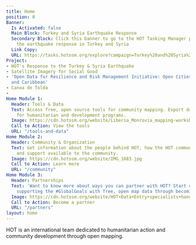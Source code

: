 ```yaml
---
title: Home
position: 0
Banner:
  Is Activated: false
  Main Block: Turkey and Syria Earthquake Response
  Secondary Block: Click this banner to go to the HOT Tasking Manager projects supporting
    the earthquake response in Turkey and Syria
  Link Copy: 
  URL: https://tasks.hotosm.org/explore?campaign=Turkey%20and%20Syria%20Earthquake%20Response%20February%202023
Project:
- HOT's Response to the Turkey & Syria Earthquake
- Satellite Imagery for Social Good
- 'Open Data for Resilience and Risk Management Initiative: Open Cities Latin America
  and Caribbean'
- Canoa de Tolda
- 
Home Module 1:
  Header: Tools & Data
  Text: Access free, open source tools for community mapping. Export data from OpenStreetMap
    for humanitarian and development programs.
  Image: https://cdn.hotosm.org/website/Liberia_Monrovia_mapping-workshops_IMG_20170427_111804.jpg
  Call to Action: View the tools
  URL: "/tools-and-data"
Home Module 2:
  Header: Community & Organization
  Text: Get information about the people behind HOT, how the HOT community is organized,
    and support available to the community.
  Image: https://cdn.hotosm.org/website/IMG_1683.jpg
  Call to Action: Learn more
  URL: "/community"
Home Module 3:
  Header: Partnerships
  Text: 'Want to know more about ways you can partner with HOT? Start creating and
    supporting the #GlobalGoals with free, open map data through becoming a partner.'
  Image: https://cdn.hotosm.org/website/HOT+Data+Entry+specialists+handed+over+framed,+printed+maps+back+to+the+village+offices.+HOT+IndonesiaRiyadi+Wibowo+cropped.jpeg
  Call to Action: Become a partner
  URL: "/partners"
layout: home
---
```


HOT is an international team dedicated to <span>humanitarian action and community development </span><span>through open mapping.</span>
